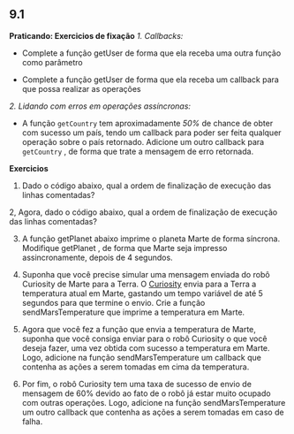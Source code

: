 ## 9.1

**Praticando: Exercicios de fixação**
_1. Callbacks:_

-  Complete a função getUser de forma que ela receba uma outra função como parâmetro 

- Complete a função getUser de forma que ela receba um callback para que possa realizar as operações 

_2. Lidando com erros em operações assíncronas:_

- A função `getCountry` tem aproximadamente _50%_ de chance de obter com sucesso um país, tendo um callback para poder ser feita qualquer operação sobre o país retornado. Adicione um outro callback para `getCountry` , de forma que trate a mensagem de erro retornada.


**Exercicios**

1. Dado o código abaixo, qual a ordem de finalização de execução das linhas comentadas?

2, Agora, dado o código abaixo, qual a ordem de finalização de execução das linhas comentadas?

3. A função getPlanet abaixo imprime o planeta Marte de forma síncrona. Modifique getPlanet , de forma que Marte seja impresso assincronamente, depois de 4 segundos.

4. Suponha que você precise simular uma mensagem enviada do robô Curiosity de Marte para a Terra. O [Curiosity](https://mars.nasa.gov/) envia para a Terra a temperatura atual em Marte, gastando um tempo variável de até 5 segundos para que termine o envio. Crie a função sendMarsTemperature que imprime a temperatura em Marte.

5. Agora que você fez a função que envia a temperatura de Marte, suponha que você consiga enviar para o robô Curiosity o que você deseja fazer, uma vez obtida com sucesso a temperatura em Marte. Logo, adicione na função sendMarsTemperature um callback que contenha as ações a serem tomadas em cima da temperatura.

6. Por fim, o robô Curiosity tem uma taxa de sucesso de envio de mensagem de 60% devido ao fato de o robô já estar muito ocupado com outras operações. Logo, adicione na função sendMarsTemperature um outro callback que contenha as ações a serem tomadas em caso de falha.
